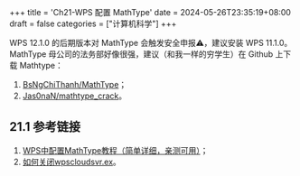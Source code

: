 +++
title = 'Ch21-WPS 配置 MathType'
date = 2024-05-26T23:35:19+08:00
draft = false
categories = ["计算机科学"]
+++

WPS 12.1.0 的后期版本对 MathType 会触发安全申报⚠️，建议安装 WPS 11.1.0。MathType 母公司的法务部好像很强，建议（和我一样的穷学生）在
Github 上下载 Mathtype：

1. [BsNgChiThanh/MathType](https://github.com/BsNgChiThanh/MathType)；
2. [Jas0naN/mathtype_crack](https://github.com/Jas0naN/mathtype_crack)。

## 21.1 参考链接

1. [WPS中配置MathType教程（简单详细，亲测可用）](https://zhuanlan.zhihu.com/p/492369639)；
2. [如何关闭wpscloudsvr.ex](https://www.zhihu.com/question/498031038)。
